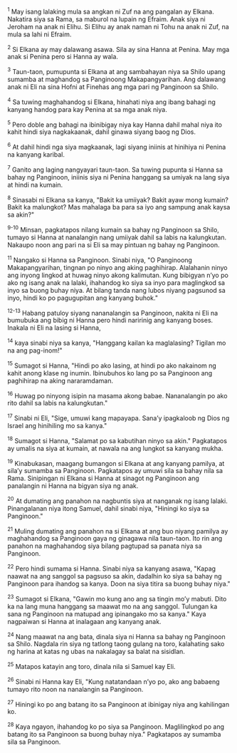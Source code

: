 <sup>1</sup>
May isang lalaking mula sa angkan ni Zuf na ang pangalan ay Elkana. Nakatira siya sa Rama, sa maburol na lupain ng Efraim. Anak siya ni Jeroham na anak ni Elihu. Si Elihu ay anak naman ni Tohu na anak ni Zuf, na mula sa lahi ni Efraim. 

<sup>2</sup>
Si Elkana ay may dalawang asawa. Sila ay sina Hanna at Penina. May mga anak si Penina pero si Hanna ay wala. 

<sup>3</sup>
Taun-taon, pumupunta si Elkana at ang sambahayan niya sa Shilo upang sumamba at maghandog sa Panginoong Makapangyarihan. Ang dalawang anak ni Eli na sina Hofni at Finehas ang mga pari ng Panginoon sa Shilo. 

<sup>4</sup>
Sa tuwing maghahandog si Elkana, hinahati niya ang ibang bahagi ng kanyang handog para kay Penina at sa mga anak niya. 

<sup>5</sup>
Pero doble ang bahagi na ibinibigay niya kay Hanna dahil mahal niya ito kahit hindi siya nagkakaanak, dahil ginawa siyang baog ng Dios. 

<sup>6</sup>
At dahil hindi nga siya magkaanak, lagi siyang iniinis at hinihiya ni Penina na kanyang karibal. 

<sup>7</sup>
Ganito ang laging nangyayari taun-taon. Sa tuwing pupunta si Hanna sa bahay ng Panginoon, iniinis siya ni Penina hanggang sa umiyak na lang siya at hindi na kumain. 

<sup>8</sup>
Sinasabi ni Elkana sa kanya, "Bakit ka umiiyak? Bakit ayaw mong kumain? Bakit ka malungkot? Mas mahalaga ba para sa iyo ang sampung anak kaysa sa akin?"

<sup>9-10</sup>
Minsan, pagkatapos nilang kumain sa bahay ng Panginoon sa Shilo, tumayo si Hanna at nanalangin nang umiiyak dahil sa labis na kalungkutan. Nakaupo noon ang pari na si Eli sa may pintuan ng bahay ng Panginoon. 

<sup>11</sup>
Nangako si Hanna sa Panginoon. Sinabi niya, "O Panginoong Makapangyarihan, tingnan po ninyo ang aking paghihirap. Alalahanin ninyo ang inyong lingkod at huwag ninyo akong kalimutan. Kung bibigyan nʼyo po ako ng isang anak na lalaki, ihahandog ko siya sa inyo para maglingkod sa inyo sa buong buhay niya. At bilang tanda nang lubos niyang pagsunod sa inyo, hindi ko po pagugupitan ang kanyang buhok."

<sup>12-13</sup>
Habang patuloy siyang nananalangin sa Panginoon, nakita ni Eli na bumubuka ang bibig ni Hanna pero hindi naririnig ang kanyang boses. Inakala ni Eli na lasing si Hanna, 

<sup>14</sup>
kaya sinabi niya sa kanya, "Hanggang kailan ka maglalasing? Tigilan mo na ang pag-inom!" 

<sup>15</sup>
Sumagot si Hanna, "Hindi po ako lasing, at hindi po ako nakainom ng kahit anong klase ng inumin. Ibinubuhos ko lang po sa Panginoon ang paghihirap na aking nararamdaman. 

<sup>16</sup>
Huwag po ninyong isipin na masama akong babae. Nananalangin po ako rito dahil sa labis na kalungkutan." 

<sup>17</sup>
Sinabi ni Eli, "Sige, umuwi kang mapayapa. Sanaʼy ipagkaloob ng Dios ng Israel ang hinihiling mo sa kanya." 

<sup>18</sup>
Sumagot si Hanna, "Salamat po sa kabutihan ninyo sa akin." Pagkatapos ay umalis na siya at kumain, at nawala na ang lungkot sa kanyang mukha. 

<sup>19</sup>
Kinabukasan, maagang bumangon si Elkana at ang kanyang pamilya, at silaʼy sumamba sa Panginoon. Pagkatapos ay umuwi sila sa bahay nila sa Rama. Sinipingan ni Elkana si Hanna at sinagot ng Panginoon ang panalangin ni Hanna na bigyan siya ng anak. 

<sup>20</sup>
At dumating ang panahon na nagbuntis siya at nanganak ng isang lalaki. Pinangalanan niya itong Samuel, dahil sinabi niya, "Hiningi ko siya sa Panginoon." 

<sup>21</sup>
Muling dumating ang panahon na si Elkana at ang buo niyang pamilya ay maghahandog sa Panginoon gaya ng ginagawa nila taun-taon. Ito rin ang panahon na maghahandog siya bilang pagtupad sa panata niya sa Panginoon. 

<sup>22</sup>
Pero hindi sumama si Hanna. Sinabi niya sa kanyang asawa, "Kapag naawat na ang sanggol sa pagsuso sa akin, dadalhin ko siya sa bahay ng Panginoon para ihandog sa kanya. Doon na siya titira sa buong buhay niya." 

<sup>23</sup>
Sumagot si Elkana, "Gawin mo kung ano ang sa tingin moʼy mabuti. Dito ka na lang muna hanggang sa maawat mo na ang sanggol. Tulungan ka sana ng Panginoon na matupad ang ipinangako mo sa kanya." Kaya nagpaiwan si Hanna at inalagaan ang kanyang anak. 

<sup>24</sup>
Nang maawat na ang bata, dinala siya ni Hanna sa bahay ng Panginoon sa Shilo. Nagdala rin siya ng tatlong taong gulang na toro, kalahating sako ng harina at katas ng ubas na nakalagay sa balat na sisidlan. 

<sup>25</sup>
Matapos katayin ang toro, dinala nila si Samuel kay Eli. 

<sup>26</sup>
Sinabi ni Hanna kay Eli, "Kung natatandaan nʼyo po, ako ang babaeng tumayo rito noon na nanalangin sa Panginoon. 

<sup>27</sup>
Hiningi ko po ang batang ito sa Panginoon at ibinigay niya ang kahilingan ko. 

<sup>28</sup>
Kaya ngayon, ihahandog ko po siya sa Panginoon. Maglilingkod po ang batang ito sa Panginoon sa buong buhay niya." Pagkatapos ay sumamba sila sa Panginoon.